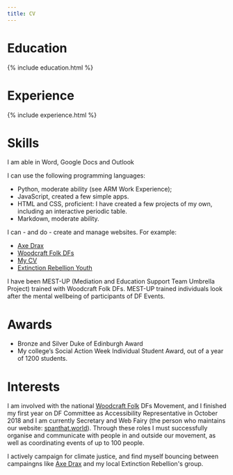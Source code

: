 ```yaml
---
title: CV
---
```


# Education

{% include education.html %}

# Experience

{% include experience.html %}

# Skills

I am able in Word, Google Docs and Outlook

I can use the following programming languages:
* Python, moderate ability (see ARM Work Experience);
* JavaScript, created a few simple apps.
* HTML and CSS, proficient: I have created a few projects of my own, including  an interactive periodic table.
* Markdown, moderate ability.

I can - and do - create and manage websites. For example:
* [Axe Drax](http://axedrax.ga)
* [Woodcraft Folk DFs](http://spanthat.world)
* [My CV](http://joe.irving.me.uk)
* [Extinction Rebellion Youth](http://xryouth.uk)

I have been MEST-UP (Mediation and  Education Support Team Umbrella Project) trained with Woodcraft Folk DFs. MEST-UP trained individuals look after the mental wellbeing of participants of DF Events.

# Awards

* Bronze and Silver  Duke of Edinburgh Award
* My college’s Social Action Week Individual Student Award, out of a year of 1200 students.

# Interests

I am involved with the national [Woodcraft Folk](https://woodcraft.org.uk/) DFs Movement, and I finished  my first year on DF Committee as Accessibility Representative in October 2018  and I am currently  Secretary and  Web Fairy (the person who maintains our website: [spanthat.world](http://spanthat.world)). Through these roles I must successfully organise and communicate with people in and outside our movement, as well as coordinating events of up to 100 people.

I actively campaign for climate justice, and find myself bouncing between campaingns
like [Axe Drax](axedrax.ga) and my local Extinction Rebellion's group.
